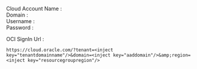 Cloud Account Name :  <inject key="tenantdomainname"></inject></br>
Domain : <inject key="aaddomain"></inject></br>
Username : <inject key="AzureAdUserEmail"></inject></br>
Password : <inject key="AzureAdUserPassword"></inject></br>

OCI SignIn Url : <inject key="ocisigninurl" /></br>

```
https://cloud.oracle.com/?tenant=<inject key="tenantdomainname"/>&domain=<inject key="aaddomain"/>&amp;region=<inject key="resourcegroupregion"/>
```

